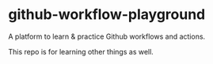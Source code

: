 # github-workflow-playground

A platform to learn &amp; practice Github workflows and actions.

This repo is for learning other things as well.
